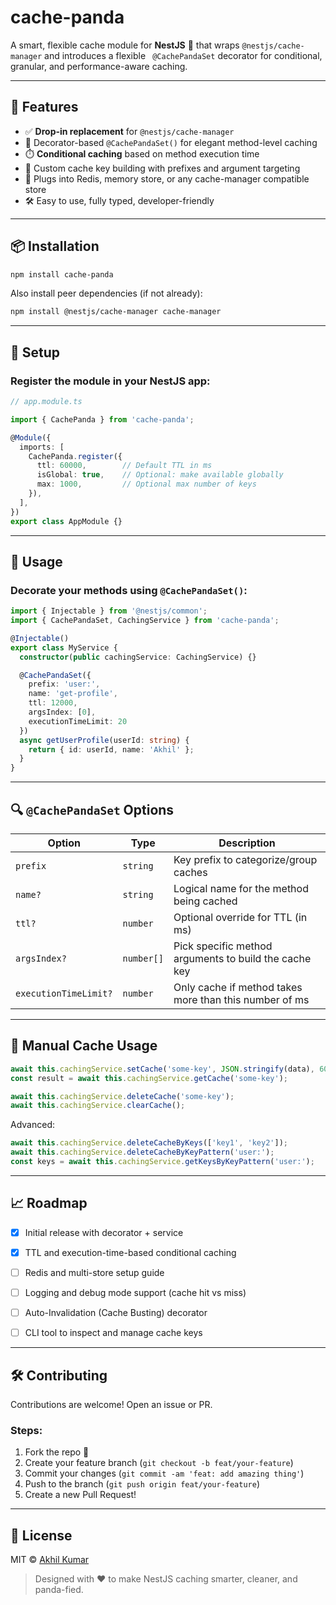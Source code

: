 # cache-panda

A smart, flexible cache module for **NestJS** 🐼 that wraps `@nestjs/cache-manager` and introduces a flexible ` @CachePandaSet` decorator for conditional, granular, and performance-aware caching.



---


## 🚀 Features

- ✅ **Drop-in replacement** for `@nestjs/cache-manager`
- 🧠 Decorator-based `@CachePandaSet()` for elegant method-level caching
- ⏱️ **Conditional caching** based on method execution time
- 🔑 Custom cache key building with prefixes and argument targeting
- 🧩 Plugs into Redis, memory store, or any cache-manager compatible store
- 🛠️ Easy to use, fully typed, developer-friendly


---


## 📦 Installation

```bash
npm install cache-panda
```


Also install peer dependencies (if not already):
```bash
npm install @nestjs/cache-manager cache-manager
```


---

## 🔧 Setup

### Register the module in your NestJS app:

```ts
// app.module.ts

import { CachePanda } from 'cache-panda';

@Module({
  imports: [
    CachePanda.register({
      ttl: 60000,        // Default TTL in ms
      isGlobal: true,    // Optional: make available globally
      max: 1000,         // Optional max number of keys
    }),
  ],
})
export class AppModule {}
```

---

## 🧠 Usage

### Decorate your methods using `@CachePandaSet()`:

```ts
import { Injectable } from '@nestjs/common';
import { CachePandaSet, CachingService } from 'cache-panda';

@Injectable()
export class MyService {
  constructor(public cachingService: CachingService) {}

  @CachePandaSet({
    prefix: 'user:',
    name: 'get-profile',
    ttl: 12000,
    argsIndex: [0],
    executionTimeLimit: 20
  })
  async getUserProfile(userId: string) {
    return { id: userId, name: 'Akhil' };
  }
}
```

---

## 🔍 `@CachePandaSet` Options

| Option                | Type       | Description                                                         |
|-----------------------|------------|---------------------------------------------------------------------|
| `prefix`              | `string`   | Key prefix to categorize/group caches                               |
| `name?`                | `string`   | Logical name for the method being cached                            |
| `ttl?`                | `number`   | Optional override for TTL (in ms)                                   |
| `argsIndex?`          | `number[]` | Pick specific method arguments to build the cache key               |
| `executionTimeLimit?` | `number`   | Only cache if method takes more than this number of ms              |


---

## 🧼 Manual Cache Usage

```ts
await this.cachingService.setCache('some-key', JSON.stringify(data), 60);
const result = await this.cachingService.getCache('some-key');

await this.cachingService.deleteCache('some-key');
await this.cachingService.clearCache();
```

Advanced:

```ts
await this.cachingService.deleteCacheByKeys(['key1', 'key2']);
await this.cachingService.deleteCacheByKeyPattern('user:');
const keys = await this.cachingService.getKeysByKeyPattern('user:');
```

---

## 📈 Roadmap

- [x] Initial release with decorator + service
- [x] TTL and execution-time-based conditional caching
- [ ] Redis and multi-store setup guide
- [ ] Logging and debug mode support (cache hit vs miss)
- [ ] Auto-Invalidation (Cache Busting) decorator
- [ ] CLI tool to inspect and manage cache keys


---

## 🛠 Contributing

Contributions are welcome! Open an issue or PR.

### Steps:
1. Fork the repo 🍴
2. Create your feature branch (`git checkout -b feat/your-feature`)
3. Commit your changes (`git commit -am 'feat: add amazing thing'`)
4. Push to the branch (`git push origin feat/your-feature`)
5. Create a new Pull Request!

---

## 📜 License

MIT © [Akhil Kumar](https://github.com/d-akhil-kumar)

> Designed with ❤️ to make NestJS caching smarter, cleaner, and panda-fied.
